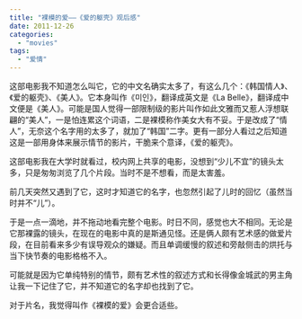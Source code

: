 ```yaml
---
title: "裸模的爱——《爱的躯壳》观后感"
date: 2011-12-26
categories: 
  - "movies"
tags: 
  - "爱情"
---
```


这部电影我不知道怎么叫它，它的中文名确实太多了，有这么几个：《韩国情人》、《爱的躯壳》、《美人》。它本身叫作《미인》，翻译成英文是《La Belle》，翻译成中文便是《美人》。可能是国人觉得一部限制级的影片叫作如此文雅而又惹人浮想联翩的“美人”，一是怕连累这个词语，二是裸模称作美女大有不妥。于是改成了“情人”，无奈这个名字用的太多了，就加了“韩国”二字。更有一部分人看过之后知道这是一部用身体来展示情节的影片，干脆来个意译，《爱的躯壳》。

这部电影我在大学时就看过，校内网上共享的电影，没想到“少儿不宜”的镜头太多，只是匆匆浏览了几个片段。当时不是不想看，而是太害羞。

前几天突然又遇到了它，这时才知道它的名字，也忽然引起了儿时的回忆（虽然当时并不“儿”）。

于是一点一滴地，并不拖动地看完整个电影。时日不同，感觉也大不相同。无论是它那裸露的镜头，在现在的电影中真的是斯通见怪。还是俩人颇有艺术感的做爱片段，在目前看来多少有误导观众的嫌疑。而且单调缓慢的叙述和旁敲侧击的烘托与当下快节奏的电影格格不入。

可能就是因为它单纯特别的情节，颇有艺术性的叙述方式和长得像金城武的男主角让我一下记住了它，并不知道它的名字却也找到了它。

对于片名，我觉得叫作《裸模的爱》会更合适些。
